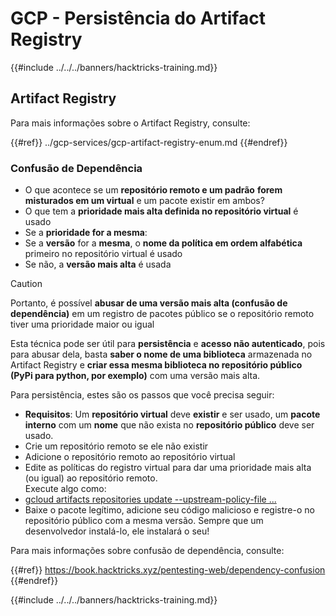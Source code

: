 # GCP - Persistência do Artifact Registry

{{#include ../../../banners/hacktricks-training.md}}

## Artifact Registry

Para mais informações sobre o Artifact Registry, consulte:

{{#ref}}
../gcp-services/gcp-artifact-registry-enum.md
{{#endref}}

### Confusão de Dependência

- O que acontece se um **repositório remoto e um padrão** **forem misturados em um virtual** e um pacote existir em ambos?
- O que tem a **prioridade mais alta definida no repositório virtual** é usado
- Se a **prioridade for a mesma**:
- Se a **versão** for a **mesma**, o **nome da política em ordem alfabética** primeiro no repositório virtual é usado
- Se não, a **versão mais alta** é usada

> [!CAUTION]
> Portanto, é possível **abusar de uma versão mais alta (confusão de dependência)** em um registro de pacotes público se o repositório remoto tiver uma prioridade maior ou igual

Esta técnica pode ser útil para **persistência** e **acesso não autenticado**, pois para abusar dela, basta **saber o nome de uma biblioteca** armazenada no Artifact Registry e **criar essa mesma biblioteca no repositório público (PyPi para python, por exemplo)** com uma versão mais alta.

Para persistência, estes são os passos que você precisa seguir:

- **Requisitos**: Um **repositório virtual** deve **existir** e ser usado, um **pacote interno** com um **nome** que não exista no **repositório público** deve ser usado.
- Crie um repositório remoto se ele não existir
- Adicione o repositório remoto ao repositório virtual
- Edite as políticas do registro virtual para dar uma prioridade mais alta (ou igual) ao repositório remoto.\
Execute algo como:
- [gcloud artifacts repositories update --upstream-policy-file ...](https://cloud.google.com/sdk/gcloud/reference/artifacts/repositories/update#--upstream-policy-file)
- Baixe o pacote legítimo, adicione seu código malicioso e registre-o no repositório público com a mesma versão. Sempre que um desenvolvedor instalá-lo, ele instalará o seu!

Para mais informações sobre confusão de dependência, consulte:

{{#ref}}
https://book.hacktricks.xyz/pentesting-web/dependency-confusion
{{#endref}}

{{#include ../../../banners/hacktricks-training.md}}
